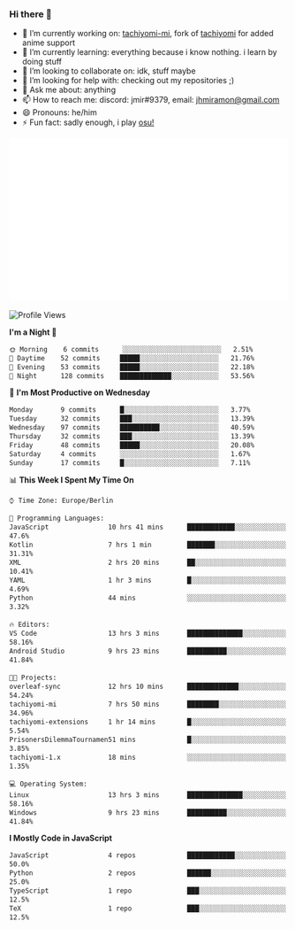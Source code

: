 ### Hi there 👋



<!--
**jmir1/jmir1** is a ✨ _special_ ✨ repository because its `README.md` (this file) appears on your GitHub profile.

Here are some ideas to get you started:
-->
- 🔭 I’m currently working on: [tachiyomi-mi](https://github.com/jmir1/tachiyomi-mi), fork of [tachiyomi](https://github.com/tachiyomiorg/tachiyomi) for added anime support
- 🌱 I’m currently learning: everything because i know nothing. i learn by doing stuff
- 👯 I’m looking to collaborate on: idk, stuff maybe
- 🤔 I’m looking for help with: checking out my repositories ;)
- 💬 Ask me about: anything
- 📫 How to reach me: discord: jmir#9379, email: jhmiramon@gmail.com
- 😄 Pronouns: he/him
- ⚡ Fun fact: sadly enough, i play [osu!](https://osu.ppy.sh/users/18018426)
<div>
	<p align="center">
		<img src="https://github.com/jmir1/github-stats/blob/master/generated/overview.svg">
	</p>
</div>

<!--START_SECTION:waka-->
![Profile Views](http://img.shields.io/badge/Profile%20Views-0-blue)

**I'm a Night 🦉** 

```text
🌞 Morning    6 commits      ░░░░░░░░░░░░░░░░░░░░░░░░░   2.51% 
🌆 Daytime    52 commits     █████░░░░░░░░░░░░░░░░░░░░   21.76% 
🌃 Evening    53 commits     █████░░░░░░░░░░░░░░░░░░░░   22.18% 
🌙 Night      128 commits    █████████████░░░░░░░░░░░░   53.56%

```
📅 **I'm Most Productive on Wednesday** 

```text
Monday       9 commits      █░░░░░░░░░░░░░░░░░░░░░░░░   3.77% 
Tuesday      32 commits     ███░░░░░░░░░░░░░░░░░░░░░░   13.39% 
Wednesday    97 commits     ██████████░░░░░░░░░░░░░░░   40.59% 
Thursday     32 commits     ███░░░░░░░░░░░░░░░░░░░░░░   13.39% 
Friday       48 commits     █████░░░░░░░░░░░░░░░░░░░░   20.08% 
Saturday     4 commits      ░░░░░░░░░░░░░░░░░░░░░░░░░   1.67% 
Sunday       17 commits     █░░░░░░░░░░░░░░░░░░░░░░░░   7.11%

```


📊 **This Week I Spent My Time On** 

```text
⌚︎ Time Zone: Europe/Berlin

💬 Programming Languages: 
JavaScript               10 hrs 41 mins      ████████████░░░░░░░░░░░░░   47.6% 
Kotlin                   7 hrs 1 min         ███████░░░░░░░░░░░░░░░░░░   31.31% 
XML                      2 hrs 20 mins       ██░░░░░░░░░░░░░░░░░░░░░░░   10.41% 
YAML                     1 hr 3 mins         █░░░░░░░░░░░░░░░░░░░░░░░░   4.69% 
Python                   44 mins             ░░░░░░░░░░░░░░░░░░░░░░░░░   3.32%

🔥 Editors: 
VS Code                  13 hrs 3 mins       ██████████████░░░░░░░░░░░   58.16% 
Android Studio           9 hrs 23 mins       ██████████░░░░░░░░░░░░░░░   41.84%

🐱‍💻 Projects: 
overleaf-sync            12 hrs 10 mins      █████████████░░░░░░░░░░░░   54.24% 
tachiyomi-mi             7 hrs 50 mins       ████████░░░░░░░░░░░░░░░░░   34.96% 
tachiyomi-extensions     1 hr 14 mins        █░░░░░░░░░░░░░░░░░░░░░░░░   5.54% 
PrisonersDilemmaTournamen51 mins             █░░░░░░░░░░░░░░░░░░░░░░░░   3.85% 
tachiyomi-1.x            18 mins             ░░░░░░░░░░░░░░░░░░░░░░░░░   1.35%

💻 Operating System: 
Linux                    13 hrs 3 mins       ██████████████░░░░░░░░░░░   58.16% 
Windows                  9 hrs 23 mins       ██████████░░░░░░░░░░░░░░░   41.84%

```

**I Mostly Code in JavaScript** 

```text
JavaScript               4 repos             ████████████░░░░░░░░░░░░░   50.0% 
Python                   2 repos             ██████░░░░░░░░░░░░░░░░░░░   25.0% 
TypeScript               1 repo              ███░░░░░░░░░░░░░░░░░░░░░░   12.5% 
TeX                      1 repo              ███░░░░░░░░░░░░░░░░░░░░░░   12.5%

```



<!--END_SECTION:waka-->
